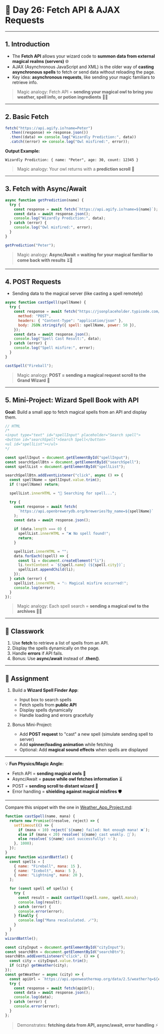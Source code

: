 
# 📘 Day 26: Fetch API & AJAX Requests

---

## **1. Introduction**

- The **Fetch API** allows your wizard code to **summon data from external magical realms (servers)** 🌐
- AJAX (Asynchronous JavaScript and XML) is the older way of **casting asynchronous spells** to fetch or send data without reloading the page.
- Key idea: **asynchronous requests**, like sending your magic familiars to retrieve info.

> Magic analogy: Fetch API = **sending your magical owl to bring you weather, spell info, or potion ingredients** 🦉✨

---

## **2. Basic Fetch**

```javascript
fetch("https://api.agify.io?name=Peter")
  .then((response) => response.json())
  .then((data) => console.log("Wizardly Prediction:", data))
  .catch((error) => console.log("Owl misfired:", error));
```

**Output Example:**

```
Wizardly Prediction: { name: "Peter", age: 30, count: 12345 }
```

> Magic analogy: Your owl returns with a **prediction scroll** 🎴

---

## **3. Fetch with Async/Await**

```javascript
async function getPrediction(name) {
  try {
    const response = await fetch(`https://api.agify.io?name=${name}`);
    const data = await response.json();
    console.log("Wizardly Prediction:", data);
  } catch (error) {
    console.log("Owl misfired:", error);
  }
}

getPrediction("Peter");
```

> Magic analogy: **Async/Await = waiting for your magical familiar to come back with results** ⏳🦉

---

## **4. POST Requests**

- Sending data to the magical server (like casting a spell remotely)

```javascript
async function castSpell(spellName) {
  try {
    const response = await fetch("https://jsonplaceholder.typicode.com/posts", {
      method: "POST",
      headers: { "Content-Type": "application/json" },
      body: JSON.stringify({ spell: spellName, power: 50 }),
    });
    const data = await response.json();
    console.log("Spell Cast Result:", data);
  } catch (error) {
    console.log("Spell misfire:", error);
  }
}

castSpell("Fireball");
```

> Magic analogy: **POST = sending a magical request scroll to the Grand Wizard** 📜

---

## **5. Mini-Project: Wizard Spell Book with API**

**Goal:** Build a small app to fetch magical spells from an API and display them.

```javascript
// HTML
/*
<input type="text" id="spellInput" placeholder="Search spell">
<button id="searchSpell">Search Spell</button>
<ul id="spellList"></ul>
*/

const spellInput = document.getElementById("spellInput");
const searchSpellBtn = document.getElementById("searchSpell");
const spellList = document.getElementById("spellList");

searchSpellBtn.addEventListener("click", async () => {
  const spellName = spellInput.value.trim();
  if (!spellName) return;

  spellList.innerHTML = "🔮 Searching for spell...";

  try {
    const response = await fetch(
      `https://api.openbrewerydb.org/breweries?by_name=${spellName}`
    );
    const data = await response.json();

    if (data.length === 0) {
      spellList.innerHTML = "❌ No spell found!";
      return;
    }

    spellList.innerHTML = "";
    data.forEach((spell) => {
      const li = document.createElement("li");
      li.textContent = `${spell.name} (${spell.city})`;
      spellList.appendChild(li);
    });
  } catch (error) {
    spellList.innerHTML = "💥 Magical misfire occurred!";
    console.log(error);
  }
});
```

> Magic analogy: Each spell search = **sending a magical owl to the archives** 🦉✨

---

## 🎯 Classwork

1. Use **fetch** to retrieve a list of spells from an API.
2. Display the spells dynamically on the page.
3. Handle **errors** if API fails.
4. Bonus: Use **async/await** instead of **.then()**.

---

## 📝 Assignment

1. Build a **Wizard Spell Finder App**:

   - Input box to search spells
   - Fetch spells from **public API**
   - Display spells dynamically
   - Handle loading and errors gracefully

2. Bonus Mini-Project:

   - Add **POST request** to "cast" a new spell (simulate sending spell to server)
   - Add **spinner/loading animation** while fetching
   - Optional: Add **magical sound effects** when spells are displayed

---

💡 **Fun Physics/Magic Angle:**

- Fetch API = **sending magical owls** 🦉
- Async/Await = **pause while owl fetches information** ⏳
- POST = **sending scroll to distant wizard** 📜
- Error handling = **shielding against magical misfires** 🛡️

---

Compare this snippet with the one in [Weather_App_Project.md](./Weather_App_Project.md):

```javascript
function castSpell(name, mana) {
  return new Promise((resolve, reject) => {
    setTimeout(() => {
      if (mana < 10) reject(`${name} failed: Not enough mana! ❌`);
      else if (mana < 20) resolve(`${name} cast weakly. 🌟`);
      else resolve(`${name} cast successfully! ✨`);
    }, 1000);
  });
}
async function wizardBattle() {
  const spells = [
    { name: "Fireball", mana: 15 },
    { name: "Icebolt", mana: 5 },
    { name: "Lightning", mana: 20 },
  ];

  for (const spell of spells) {
    try {
      const result = await castSpell(spell.name, spell.mana);
      console.log(result);
    } catch (error) {
      console.error(error);
    } finally {
      console.log("Mana recalculated. 🪄");
    }
  }
}
wizardBattle();
```

```javascript
const cityInput = document.getElementById("cityInput");
const searchBtn = document.getElementById("searchBtn");
searchBtn.addEventListener("click", () => {
  const city = cityInput.value.trim();
  if (city) getWeather(city);
});
const getWeather = async (city) => {
  const apiUrl = `https://api.openweathermap.org/data/2.5/weather?q=${city}&appid=${apiKey}`;
  try {
    const response = await fetch(apiUrl);
    const data = await response.json();
    console.log(data);
  } catch (error) {
    console.error(error);
  }
};
```
> Demonstrates: **fetching data from API, async/await, error handling** ⚡